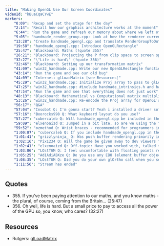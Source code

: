 ```yaml
---
title: "Making OpenGL Use Our Screen Coordinates"
videoId: "kBuaCqaCYwE"
markers:
    "0:09": "Recap and set the stage for the day"
    "2:14": "Recall how our graphics architecture works at the moment"
    "6:44": "Run the game and refresh our memory about where we left off"
    "9:05": "handmade_render_group.cpp: Look at how the renderer currently works and talk about the notion of separating out the renderer"
    "13:28": "Create handmade_opengl.cpp and translate RenderGroupToOutput into it"
    "19:58": "handmade_opengl.cpp: Introduce OpenGLRectangle"
    "25:47": "Blackboard: Maths (!quote 355)"
    "26:21": "Blackboard: Projecting the P from clip space to screen space"
    "32:27": "\"Life is hard\" (!quote 356)"
    "32:46": "Blackboard: Setting up our transformation matrix"
    "41:09": "win32_handmade.cpp: Write our new OpenGLRectangle function inline, passing it the old values at first"
    "43:14": "Run the game and see our old bug"
    "44:09": "Internet: glLoadMatrix [see Resources]"
    "45:29": "win32_handmade.cpp: Initialize Proj array to pass to glLoadMatrix"
    "47:25": "win32_handmade.cpp: #include handmade_intrinsics.h and handmade_math.h"
    "47:54": "Run the game and see that everything does not just work"
    "48:13": "Blackboard: Mathematical vs Computational matrix multiplication"
    "53:26": "win32_handmade.cpp: Re-encode the Proj array for OpenGL's benefit"
    "56:17": "Q&A"
    "57:04": "Insobot Q: I'm gonna start? Yeah i installed a driver software company. Kapp?"
    "57:16": "Boorocks998 Q: What keyboard layout do you use?"
    "57:27": "cubercaleb Q: Will handmade_opengl.cpp be included in the platform layer or game layer?"
    "59:09": "elxenoaizd Q: Jumped in a bit late, so are we using the fixed-function OpenGL API right now, or will we write our own matrix struct at some point?"
    "59:52": "ozmethod Q: Wrist braces - recommended for programmers in general, or just something you've had issues with?"
    "1:00:07": "cubercaleb Q: If you include handmade_opengl.cpp in the game layer, won't that force you to include windows.h and all the OpenGL headers in the game layer?"
    "1:01:41": "grizzlyninja_ Q: Was push buffer rendering primarily in the software renderer because the real hardware renderer works that way due to GPUs?"
    "1:02:16": "Pix1234 Q: Will the game be given away to dev viewers for free?"
    "1:02:41": "elxenoaizd Q: Off-topic: Have you worked with, talked to or met Andre Lamothe before?"
    "1:03:06": "LOstTGM Q: I feel uncomfortable with floating points representing pixels. Have you ever had problems with OpenGL and floating point values, like passing them to shaders, or texture coordinates?"
    "1:05:25": "AdiAdiABXze Q: Do you use any EBO (element buffer object) or VBO (vertex buffer object) in your OpenGL code? If no, why?"
    "1:08:35": "LOstTGM Q: Did you do your own glOrtho call when you set up the projection matrix? Also, thanks for all the matrix explanations"
    "1:11:56": "Stream has ended"
---
```


## Quotes

* 355\. If you've been paying attention to our maths, and you know maths - the plural, of course, coming from the Britain... (25:47)
* 356\. Oh well, life is hard. But a small price to pay to access all the power of the GPU so, you know, who cares? (32:27)

## Resources

* Rutgers: [glLoadMatrix](http://www.cs.rutgers.edu/~decarlo/428/gl_man/loadmatrix.html)
